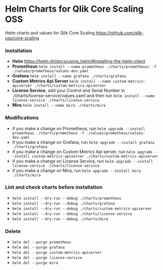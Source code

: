 # Helm Charts for Qlik Core Scaling OSS

Helm charts and values for Qlik Core Scaling
https://github.com/qlik-oss/core-scaling

### Installation
- **Helm** https://helm.sh/docs/using_helm/#installing-the-helm-client
- **Prometheus** `helm install --name prometheus ./charts/prometheus/ -f ./values/prometheus/values-dev.yaml`
- **Grafana** `helm install --name grafana ./charts/grafana`
- **Custom Metrics Api Server** `helm install --name custom-metrics-apiserver ./charts/custom-metrics-apiserver`
- **License Service**, add your Control and Serial Number in ./charts/license-service/values.yaml and then run  `helm install --name license-service ./charts/license-service`
- **Mira** `helm install --name mira ./charts/mira`

### Modifications
- if you make a change on Prometheus, run `helm upgrade --install prometheus ./charts/prometheus -f ./values/prometheus/values-dev.yaml`
- if you make a change on Grafana, run `helm upgrade --install grafana ./charts/grafana`
- if you make a change on Custom Metrics Api server, run `helm upgrade --install custom-metrics-apiserver ./charts/custom-metrics-apiserver`
- if you make a change on License Service, run `helm upgrade --install license-service ./charts/license-service`
- if you make a change on Mira, run `helm upgrade --install mira ./charts/mira`

### Lint and check charts before installation
- `helm install --dry-run --debug ./charts/prometheus`
- `helm install --dry-run --debug ./charts/grafana`
- `helm install --dry-run --debug ./charts/custom-metrics-apiserver`
- `helm install --dry-run --debug ./charts/license-service`
- `helm install --dry-run --debug ./charts/mira`

### Delete
- `helm del --purge prometheus`
- `helm del --purge grafana`
- `helm del --purge custom-metrics-apiserver`
- `helm del --purge license-service`
- `helm del --purge mira`